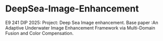 # DeepSea-Image-Enhancement
E9 241 DIP 2025: Project: Deep Sea Image enhancement. Base paper :An Adaptive Underwater Image Enhancement Framework via Multi-Domain Fusion and Color Compensation.
